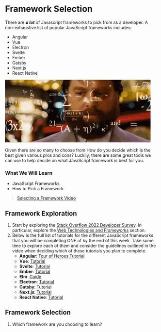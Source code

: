 # Framework Selection
There are ***a lot*** of Javascript frameworks to pick from as a developer. A non-exhaustive list of popular JavaScript frameworks includes:
- Angular
- Vue
- Electron
- Svelte
- Ember
- Gatsby
- Next.js
- React Native

![How it feels to pick a JavaScript framework](./assets/2.Decide.gif) 

Given there are so many to choose from How do you decide which is the best given various pros and cons? Luckily, there are some great tools we can use to help decide on what JavaScript framework is best for you.

### What We Will Learn
- JavaScript Frameworks
- How to Pick a Framework

>[Selecting a Framework Video](https://www.loom.com/share/6be554e901f54cc38cfbec18ee065db3)

## Framework Exploration
1. Start by exploring the [Stack Overflow 2022 Developer Survey](https://survey.stackoverflow.co/2022/). In particular, explore the [Web Technologies and Frameworks](https://survey.stackoverflow.co/2022/#section-most-popular-technologies-web-frameworks-and-technologies) section.
2. Below is the full list of tutorials for the different JavaScript frameworks that you will be completing ONE of by the end of this week. Take some time to explore each of them and consider the guidelines outlined in the video when deciding which of these tutorials you plan to complete. 
    - **Angular**: [Tour of Heroes Tutorial](https://angular.io/tutorial)
    - **Vue**: [Tutorial](https://vuejs.org/tutorial/#step-1)
    - **Svelte**: [Tutorial](https://svelte.dev/tutorial/basics)
    - **Ember**: [Tutorial](https://guides.emberjs.com/release/tutorial/part-1/)
    - **Elm**: [Guide](https://guide.elm-lang.org/)
    - **Electron**: [Tutorial](https://www.electronjs.org/docs/latest/tutorial/tutorial-prerequisites)
    - **Gatsby**: [Tutorial](https://www.gatsbyjs.com/docs/tutorial/)
    - **Next.js**: [Tutorial](https://nextjs.org/learn/basics/create-nextjs-app)
    - **React Native**: [Tutorial](https://reactnative.dev/docs/getting-started)

## Framework Selection

1. Which framework are you choosing to learn?